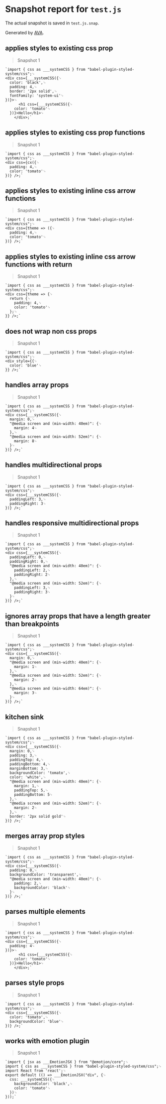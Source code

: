 # Snapshot report for `test.js`

The actual snapshot is saved in `test.js.snap`.

Generated by [AVA](https://ava.li).

## applies styles to existing css prop

> Snapshot 1

    `import { css as ___systemCSS } from "babel-plugin-styled-system/css";␊
    <div css={___systemCSS({␊
      color: 'black',␊
      padding: 4,␊
      border: '2px solid',␊
      fontFamily: 'system-ui'␊
    })}>␊
          <h1 css={___systemCSS({␊
        color: 'tomato'␊
      })}>Hello</h1>␊
        </div>;`

## applies styles to existing css prop functions

> Snapshot 1

    `import { css as ___systemCSS } from "babel-plugin-styled-system/css";␊
    <div css={cx({␊
      padding: 4,␊
      color: 'tomato'␊
    })} />;`

## applies styles to existing inline css arrow functions

> Snapshot 1

    `import { css as ___systemCSS } from "babel-plugin-styled-system/css";␊
    <div css={theme => ({␊
      padding: 4,␊
      color: 'tomato'␊
    })} />;`

## applies styles to existing inline css arrow functions with return

> Snapshot 1

    `import { css as ___systemCSS } from "babel-plugin-styled-system/css";␊
    <div css={theme => {␊
      return {␊
        padding: 4,␊
        color: 'tomato'␊
      };␊
    }} />;`

## does not wrap non css props

> Snapshot 1

    `import { css as ___systemCSS } from "babel-plugin-styled-system/css";␊
    <div style={{␊
      color: 'blue'␊
    }} />;`

## handles array props

> Snapshot 1

    `import { css as ___systemCSS } from "babel-plugin-styled-system/css";␊
    <div css={___systemCSS({␊
      margin: 0,␊
      "@media screen and (min-width: 40em)": {␊
        margin: 4␊
      },␊
      "@media screen and (min-width: 52em)": {␊
        margin: 8␊
      }␊
    })} />;`

## handles multidirectional props

> Snapshot 1

    `import { css as ___systemCSS } from "babel-plugin-styled-system/css";␊
    <div css={___systemCSS({␊
      paddingLeft: 3,␊
      paddingRight: 3␊
    })} />;`

## handles responsive multidirectional props

> Snapshot 1

    `import { css as ___systemCSS } from "babel-plugin-styled-system/css";␊
    <div css={___systemCSS({␊
      paddingLeft: 0,␊
      paddingRight: 0,␊
      "@media screen and (min-width: 40em)": {␊
        paddingLeft: 2,␊
        paddingRight: 2␊
      },␊
      "@media screen and (min-width: 52em)": {␊
        paddingLeft: 3,␊
        paddingRight: 3␊
      }␊
    })} />;`

## ignores array props that have a length greater than breakpoints

> Snapshot 1

    `import { css as ___systemCSS } from "babel-plugin-styled-system/css";␊
    <div css={___systemCSS({␊
      margin: 0,␊
      "@media screen and (min-width: 40em)": {␊
        margin: 1␊
      },␊
      "@media screen and (min-width: 52em)": {␊
        margin: 2␊
      },␊
      "@media screen and (min-width: 64em)": {␊
        margin: 3␊
      }␊
    })} />;`

## kitchen sink

> Snapshot 1

    `import { css as ___systemCSS } from "babel-plugin-styled-system/css";␊
    <div css={___systemCSS({␊
      margin: 0,␊
      padding: 3,␊
      paddingTop: 4,␊
      paddingBottom: 4,␊
      marginBottom: 3,␊
      backgroundColor: 'tomato',␊
      color: 'white',␊
      "@media screen and (min-width: 40em)": {␊
        margin: 1,␊
        paddingTop: 5,␊
        paddingBottom: 5␊
      },␊
      "@media screen and (min-width: 52em)": {␊
        margin: 2␊
      },␊
      border: '2px solid gold'␊
    })} />;`

## merges array prop styles

> Snapshot 1

    `import { css as ___systemCSS } from "babel-plugin-styled-system/css";␊
    <div css={___systemCSS({␊
      padding: 0,␊
      backgroundColor: 'transparent',␊
      "@media screen and (min-width: 40em)": {␊
        padding: 2,␊
        backgroundColor: 'black'␊
      }␊
    })} />;`

## parses multiple elements

> Snapshot 1

    `import { css as ___systemCSS } from "babel-plugin-styled-system/css";␊
    <div css={___systemCSS({␊
      padding: 4␊
    })}>␊
          <h1 css={___systemCSS({␊
        color: 'tomato'␊
      })}>Hello</h1>␊
        </div>;`

## parses style props

> Snapshot 1

    `import { css as ___systemCSS } from "babel-plugin-styled-system/css";␊
    <div css={___systemCSS({␊
      color: 'tomato',␊
      backgroundColor: 'blue'␊
    })} />;`

## works with emotion plugin

> Snapshot 1

    `import { jsx as ___EmotionJSX } from "@emotion/core";␊
    import { css as ___systemCSS } from "babel-plugin-styled-system/css";␊
    import React from 'react';␊
    export default (() => ___EmotionJSX("div", {␊
      css: ___systemCSS({␊
        backgroundColor: 'black',␊
        color: 'tomato'␊
      })␊
    }));`
